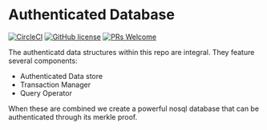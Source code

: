 
# Authenticated Database

[![CircleCI](https://circleci.com/gh/proxima-one/ProximaDB.svg?style=svg)](https://circleci.com/gh/proxima-one/ProximaDB)
[![GitHub license](https://img.shields.io/badge/license-MIT-blue.svg)](https://github.com/facebook/react/blob/master/LICENSE)
[![PRs Welcome](https://img.shields.io/badge/PRs-welcome-brightgreen.svg)](https://reactjs.org/docs/how-to-contribute.html#your-first-pull-request)

The authenticatd data structures within this repo are integral. They feature several components: 

- Authenticated Data store 
- Transaction Manager
- Query Operator 

When these are combined we create a powerful nosql database that can be authenticated through its merkle proof. 


<!--
The main points for the repository/what it provide
## Installation
*
-->
